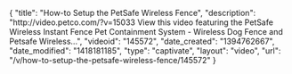 {
    "title": "How-to Setup the PetSafe Wireless Fence",
    "description": "http:\/\/video.petco.com\/?v=15033 View this video featuring the PetSafe Wireless Instant Fence Pet Containment System - Wireless Dog Fence and Petsafe Wireless...",
    "videoid": "145572",
    "date_created": "1394762667",
    "date_modified": "1418181185",
    "type": "captivate",
    "layout": "video",
    "url": "\/v\/how-to-setup-the-petsafe-wireless-fence\/145572"
}